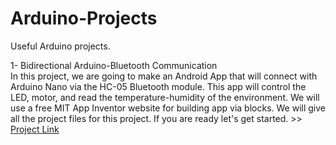 # Arduino-Projects
Useful Arduino projects.

1- Bidirectional Arduino-Bluetooth Communication  
In this project, we are going to make an Android App that will connect with Arduino Nano via the HC-05 Bluetooth module. This app will control the LED, motor, and read the temperature-humidity of the environment. We will use a free MIT App Inventor website for building app via blocks. We will give all the project files for this project. If you are ready let's get started. >> [Project Link](https://trionprojects.org/how-make-android-app-to-connect-arduino-via-bluetooth/)  